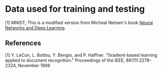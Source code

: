 # Data used for training and testing

[1] MNIST; This is a modified version from Micheal Nielsen's book [Neural Networks and Deep Learning](http://neuralnetworksanddeeplearning.com/index.html).

## References

[1] Y. LeCun, L. Bottou, Y. Bengio, and P. Haffner. "Gradient-based learning applied to document recognition." Proceedings of the IEEE, 86(11):2278-2324, November 1998